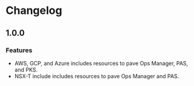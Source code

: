 # Changelog

## 1.0.0

### Features
* AWS, GCP, and Azure includes resources to pave Ops Manager, PAS, and PKS.
* NSX-T include includes resources to pave Ops Manager and PAS.
